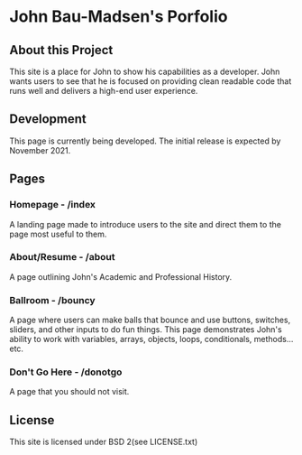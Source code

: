 # John Bau-Madsen's Porfolio  
## About this Project  
This site is a place for John to show his capabilities as a developer. John wants users to see that he is focused on providing clean readable code that runs well and delivers a high-end user experience.  
## Development
This page is currently being developed. The initial release is expected by November 2021.
## Pages  
### Homepage - /index  
A landing page made to introduce users to the site and direct them to the page most useful to them.  
### About/Resume - /about  
A page outlining John's Academic and Professional History.  
### Ballroom - /bouncy  
A page where users can make balls that bounce and use buttons, switches, sliders, and other inputs to do fun things. This page demonstrates John's ability to work with variables, arrays, objects, loops, conditionals, methods... etc.  
### Don't Go Here - /donotgo  
A page that you should not visit.  
  
## License  
This site is licensed under BSD 2(see LICENSE.txt)  
